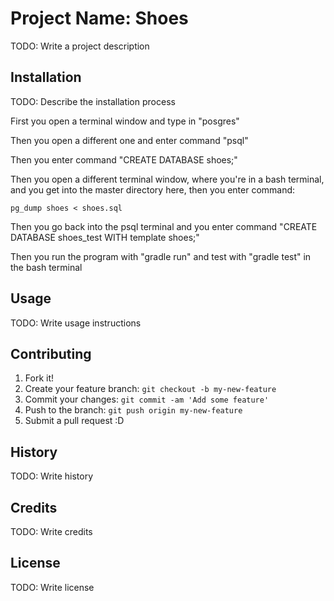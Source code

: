 # Project Name: Shoes

TODO: Write a project description

## Installation

TODO: Describe the installation process

First you open a terminal window and type in "posgres"

Then you open a different one and enter command "psql"

Then you enter command "CREATE DATABASE shoes;"

Then you open a different terminal window, where you're in a bash terminal, and you
get into the master directory here, then you enter command:

    pg_dump shoes < shoes.sql

Then you go back into the psql terminal and you enter command
      "CREATE DATABASE shoes_test WITH template shoes;"

Then you run the program with "gradle run" and test with "gradle test" in the bash terminal

## Usage

TODO: Write usage instructions

## Contributing

1. Fork it!
2. Create your feature branch: `git checkout -b my-new-feature`
3. Commit your changes: `git commit -am 'Add some feature'`
4. Push to the branch: `git push origin my-new-feature`
5. Submit a pull request :D

## History

TODO: Write history

## Credits

TODO: Write credits

## License

TODO: Write license
